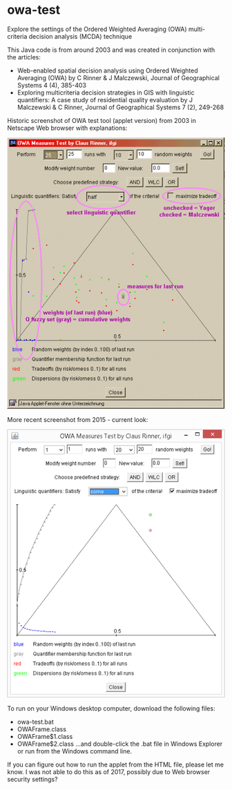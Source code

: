 # owa-test
Explore the settings of the Ordered Weighted Averaging (OWA) multi-criteria decision analysis (MCDA) technique

This Java code is from around 2003 and was created in conjunction with the articles: 
- Web-enabled spatial decision analysis using Ordered Weighted Averaging (OWA) 
  by C Rinner & J Malczewski, Journal of Geographical Systems 4 (4), 385-403
- Exploring multicriteria decision strategies in GIS with linguistic quantifiers: 
  A case study of residential quality evaluation
  by J Malczewski & C Rinner, Journal of Geographical Systems 7 (2), 249-268

Historic screenshot of OWA test tool (applet version) from 2003 in Netscape Web browser with explanations: 

![historic screenshot of OWA test tool with explanations](https://github.com/crinner/owa-test/blob/master/owa-test-screenshot.gif)

More recent screenshot from 2015 - current look: 

![recent screenshot of OWA test tool](https://github.com/crinner/owa-test/blob/master/OWA-Test_Screenshot.png)

To run on your Windows desktop computer, download the following files: 
- owa-test.bat
- OWAFrame.class
- OWAFrame$1.class
- OWAFrame$2.class
...and double-click the .bat file in Windows Explorer or run from the Windows command line. 

If you can figure out how to run the applet from the HTML file, please let me know. I was not able to do this as of 2017, possibly due to Web browser security settings? 
